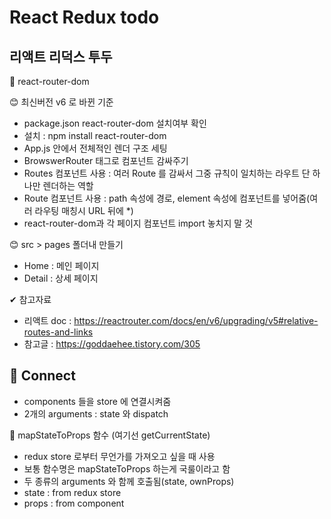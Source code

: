 # React Redux todo

## 리액트 리덕스 투두

📌 react-router-dom 

😊 최신버전 v6 로 바뀐 기준
  - package.json react-router-dom 설치여부 확인
  - 설치 : npm install react-router-dom
  - App.js 안에서 전체적인 렌더 구조 세팅
  - BrowswerRouter 태그로 컴포넌트 감싸주기
  - Routes 컴포넌트 사용 : 여러 Route 를 감싸서 그중 규칙이 일치하는 라우트 단 하나만 렌더하는 역할
  - Route 컴포넌트 사용 : path 속성에 경로, element 속성에 컴포넌트를 넣어줌(여러 라우팅 매칭시 URL 뒤에 *)
  - react-router-dom과 각 페이지 컴포넌트 import 놓치지 말 것

😊 src > pages 폴더내 만들기
  - Home : 메인 페이지
  - Detail : 상세 페이지

✔ 참고자료
  - 리액트 doc : https://reactrouter.com/docs/en/v6/upgrading/v5#relative-routes-and-links
  - 참고글 : https://goddaehee.tistory.com/305

📌 Connect
  - 
  - components 들을 store 에 연결시켜줌
  - 2개의 arguments : state 와 dispatch

📌 mapStateToProps 함수 (여기선 getCurrentState)
  - redux store 로부터 무언가를 가져오고 싶을 때 사용
  - 보통 함수명은 mapStateToProps 하는게 국룰이라고 함
  - 두 종류의 arguments 와 함께 호출됨(state, ownProps)
  - state : from redux store
  - props : from component 